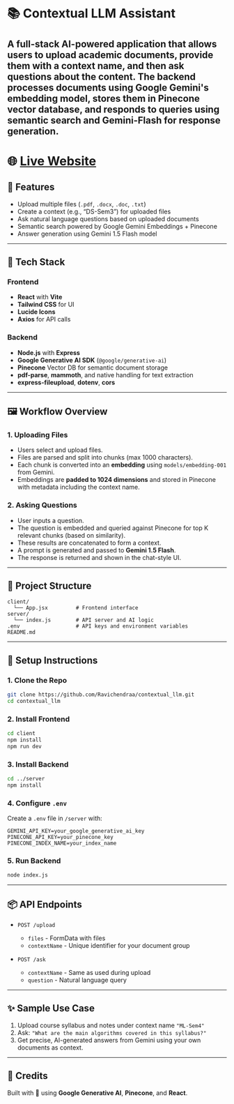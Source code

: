 # 📚 Contextual LLM Assistant

A full-stack AI-powered application that allows users to **upload academic documents**, provide them with a **context name**, and then **ask questions** about the content. The backend processes documents using **Google Gemini's embedding model**, stores them in **Pinecone vector database**, and responds to queries using **semantic search** and **Gemini-Flash** for response generation.
---
# 🌐 [Live Website](https://contextual-llm.vercel.app/)

## 🚀 Features

- Upload multiple files (`.pdf`, `.docx`, `.doc`, `.txt`)
- Create a context (e.g., “DS-Sem3”) for uploaded files
- Ask natural language questions based on uploaded documents
- Semantic search powered by Google Gemini Embeddings + Pinecone
- Answer generation using Gemini 1.5 Flash model

---

## 🧠 Tech Stack

### Frontend
- **React** with **Vite**
- **Tailwind CSS** for UI
- **Lucide Icons**
- **Axios** for API calls

### Backend
- **Node.js** with **Express**
- **Google Generative AI SDK** (`@google/generative-ai`)
- **Pinecone** Vector DB for semantic document storage
- **pdf-parse**, **mammoth**, and native handling for text extraction
- **express-fileupload**, **dotenv**, **cors**

---

## 🖼️ Workflow Overview

### 1. Uploading Files
- Users select and upload files.
- Files are parsed and split into chunks (max 1000 characters).
- Each chunk is converted into an **embedding** using `models/embedding-001` from Gemini.
- Embeddings are **padded to 1024 dimensions** and stored in Pinecone with metadata including the context name.

### 2. Asking Questions
- User inputs a question.
- The question is embedded and queried against Pinecone for top K relevant chunks (based on similarity).
- These results are concatenated to form a context.
- A prompt is generated and passed to **Gemini 1.5 Flash**.
- The response is returned and shown in the chat-style UI.

---

## 📂 Project Structure

```
client/
  └── App.jsx         # Frontend interface
server/
  └── index.js        # API server and AI logic
.env                  # API keys and environment variables
README.md
```

---

## 🔧 Setup Instructions

### 1. Clone the Repo

```bash
git clone https://github.com/Ravichendraa/contextual_llm.git
cd contextual_llm
```

### 2. Install Frontend

```bash
cd client
npm install
npm run dev
```

### 3. Install Backend

```bash
cd ../server
npm install
```

### 4. Configure `.env`

Create a `.env` file in `/server` with:

```
GEMINI_API_KEY=your_google_generative_ai_key
PINECONE_API_KEY=your_pinecone_key
PINECONE_INDEX_NAME=your_index_name
```

### 5. Run Backend

```bash
node index.js
```

---

## 📦 API Endpoints

- `POST /upload`
  - `files` - FormData with files
  - `contextName` - Unique identifier for your document group

- `POST /ask`
  - `contextName` - Same as used during upload
  - `question` - Natural language query

---

## ✨ Sample Use Case

1. Upload course syllabus and notes under context name `"ML-Sem4"`
2. Ask: `"What are the main algorithms covered in this syllabus?"`
3. Get precise, AI-generated answers from Gemini using your own documents as context.

---

## 📢 Credits

Built with 💙 using **Google Generative AI**, **Pinecone**, and **React**.
